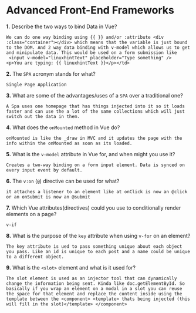 # Advanced Front-End Frameworks


**1.** Describe the two ways to bind Data in Vue?
<!-- enter you answer in the space below -->
```
We can do one way binding using {{ }} and/or :attribute <div :class="container"></div> which means that the variable is just bound to the DOM. And 2 way data binding with v-model which allows us to get and minipulate data. This would be used on a form submission like
 <input v-model="linuxhintText" placeholder="Type something" />
<p>You are typing: {{ linuxhintText }}</p></td>

```

**2.** The `SPA` acronym stands for what?
<!-- enter you answer in the space below -->
```
Single Page Application
```
**3.** What are some of the advantages/uses of a `SPA` over a traditional one?
<!-- enter you answer in the space below -->
```
A Spa uses one homepage that has things injected into it so it loads faster and can use the a lot of the same collections which will just switch out the data in them.
```
**4.** What does the `onMounted` method in Vue do?
<!-- enter you answer in the space below -->
```
onMounted is like the _draw in MVC and it updates the page with the info within the onMounted as soon as its loaded.
```
**5.** What is the `v-model` attribute in Vue for, and when might you use it?
<!-- enter you answer in the space below -->
```
Creates a two-way binding on a form input element. Data is synced on every input event by default.
```
**6.** The `v:on` (`@`) directive can be used for what?
<!-- enter you answer in the space below -->
```
it attaches a listener to an element like at onClick is now an @click or an onSubmit is now an @submit
```
**7.** Which Vue attributes(directives) could you use to conditionally render elements on a page?
<!-- enter you answer in the space below -->
```
v-if
```
**8.** What is the purpose of the `key` attribute when using `v-for` on an element?
<!-- enter you answer in the space below -->
```
The key attribute is ued to pass something unique about each object you pass. Like an id is unique to each post and a name could be unique to a different object.
```
**9.** What is the `<slot>` element and what is it used for?
<!-- enter you answer in the space below -->
```
The slot element is used as an injector tool that can dynamically change the information being sent. Kinda like doc.getElementById. So basically if you wrap an element on a modal in a slot you can reuse the space for that element and replace the content inside using the template between the <component> <template> thats being injected (this will fill in the slot)</template> </component>
```